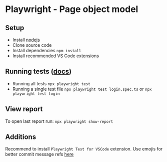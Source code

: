 # Playwright - Page object model

## Setup

- Install [nodejs](https://nodejs.org/en/)
- Clone source code
- Install dependencies `npm install`
- Install recommended VS Code extensions

## Running tests ([docs](https://playwright.dev/docs/running-tests))

- Running all tests `npx playwright test`
- Running a single test file `npx playwright test login.spec.ts` or `npx playwright test login`

## View report

To open last report run: `npx playwright show-report`

## Additions

Recommend to install `Playwright Test for VSCode` extension.
Use emojis for better commit message refs [here](https://dev.to/babakks/emojis-for-better-git-commit-messages-52fa)
